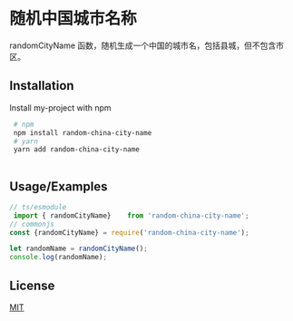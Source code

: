 # 随机中国城市名称

randomCityName 函数，随机生成一个中国的城市名，包括县城，但不包含市区。

## Installation

Install my-project with npm

```bash
 # npm  
 npm install random-china-city-name 
 # yarn
 yarn add random-china-city-name 
 
```

## Usage/Examples

```javascript
// ts/esmodule
 import { randomCityName}    from 'random-china-city-name';
// commonjs
const {randomCityName} = require('random-china-city-name');

let randomName = randomCityName();
console.log(randomName);
```

## License

[MIT](https://choosealicense.com/licenses/mit/)
